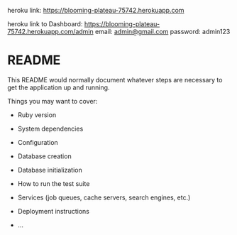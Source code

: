 heroku link: https://blooming-plateau-75742.herokuapp.com

heroku link to Dashboard: https://blooming-plateau-75742.herokuapp.com/admin
email: admin@gmail.com
password: admin123

# README

This README would normally document whatever steps are necessary to get the
application up and running.

Things you may want to cover:

* Ruby version

* System dependencies

* Configuration

* Database creation

* Database initialization

* How to run the test suite

* Services (job queues, cache servers, search engines, etc.)

* Deployment instructions

* ...
